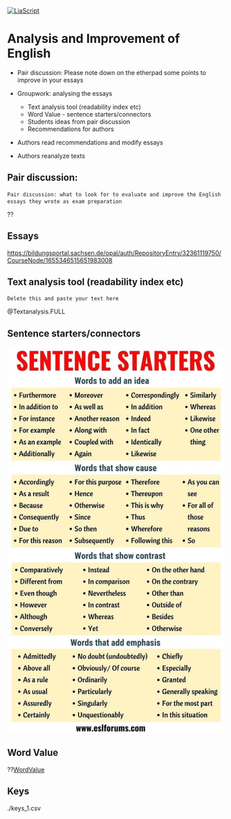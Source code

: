 <!--
author:   Mark Jacob
email:    Mark.Jacob@iuz.tu-freiberg.de
version:  0.0.1
language: en
narrator: UK English Female

comment:  This simple description of your course.
          Multiline is also okay.

link:     https://cdn.jsdelivr.net/chartist.js/latest/chartist.min.css

script:   https://cdn.jsdelivr.net/chartist.js/latest/chartist.min.js

icon: ./img/WBM_orig_RGB.jpg

import: https://raw.githubusercontent.com/liaTemplates/TextAnalysis/main/README.md

-->

[![LiaScript](https://raw.githubusercontent.com/LiaScript/LiaScript/master/badges/course.svg)](https://liascript.github.io/course/?https://github.com/markjjacob/UNIcertIII/blob/main/TextAnalysis.md)

# Analysis and Improvement of English

- Pair discussion: Please note down on the etherpad some points to improve in your essays

- Groupwork: analysing the essays

  - Text analysis tool (readability index etc)
  - Word Value - sentence starters/connectors
  - Students ideas from pair discussion
  - Recommendations for authors

- Authors read recommendations and modify essays

- Authors reanalyze texts

## Pair discussion:
    Pair discussion: what to look for to evaluate and improve the English essays they wrote as exam preparation

??[](https://etherpad.informatik.tu-freiberg.de/p/TextAnalysis)

## Essays

https://bildungsportal.sachsen.de/opal/auth/RepositoryEntry/32361119750/CourseNode/1655346515651983008

##    Text analysis tool (readability index etc)

``` text
Delete this and paste your text here
```
@Textanalysis.FULL

## Sentence starters/connectors

![](./img/sentence_starters.jpg)

## Word Value

??[WordValue](http://www.wordvalue.gwi.uni-muenchen.de/home)

## Keys

./keys_1.csv